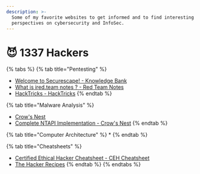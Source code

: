 ```yaml
---
description: >-
  Some of my favorite websites to get informed and to find interesting
  perspectives on cybersecurity and InfoSec.
---
```


# 😈 1337 Hackers

{% tabs %}
{% tab title="Pentesting" %}
* [Welcome to Securescape! - Knowledge Bank](https://blog.securescape.cc/about-us/welcome-to-securescape)
* [What is ired.team notes ? - Red Team Notes](https://www.ired.team/)
* [HackTricks - HackTricks](https://book.hacktricks.xyz/welcome/readme)
{% endtab %}

{% tab title="Malware Analysis" %}
* [Crow's Nest](https://www.crow.rip/)
* [Complete NTAPI Implementation - Crow's Nest](https://www.crow.rip/crows-nest/malware-development/process-injection/ntapi-injection/complete-ntapi-implementation)
{% endtab %}

{% tab title="Computer Architecture" %}
*
{% endtab %}

{% tab title="Cheatsheets" %}
* [Certified Ethical Hacker Cheatsheet - CEH Cheatsheet](https://ceh.securescape.cc/)
* [The Hacker Recipes](https://www.thehacker.recipes/)
{% endtab %}
{% endtabs %}

